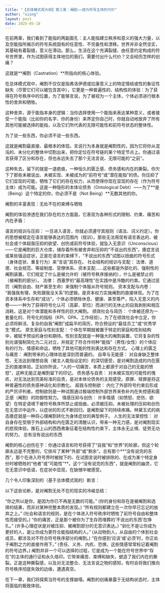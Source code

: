 ```yaml
---
title: "【总体模式观大纲】第三章：阉割——成为符号主体的代价"
author: "xiong"
layout: post
date: 2025-05-18
---
```

 
在前两章，我们看到了能指的两副面孔：主人能指建立秩序和意义的强大力量，以及空能指所揭示的符号系统固有的任意性、不完备性和漂移。世界并非全然坚实，其基础有着裂缝，意义在滑动。那么，生活在这个充满裂缝、由任意约定构成的符号世界里，作为试图获得主体地位的我们，需要付出什么代价？又会经历怎样的创痛？

这就是**阉割（Castration）**所指向的核心体验。

在总体模式观中，阉割不仅仅是指弗洛伊德或拉康意义上的特定情结或性的象征性缺失（尽管它们可以被包含其中），它更是一种普遍性的、结构性的体验：为了获得在符号秩序中的位置，为了能够言说，为了被视为一个主体，个体必须进行根本性的舍弃和牺牲。

这种舍弃，源于能指本身的逻辑：当你选择使用一个能指来表达某种意义，或者接受一个能指（比如你的名字、你的身份）来界定你自己时，你就自动地放弃了所有其他可能被选择的能指，以及它们所代表的无限可能性和前符号状态的整体性。

为了说一些东西，你必须不说一些东西。

这就是阉割最直接、最根本的体现。言说行为本身就是阉割性的，因为它将你从混沌的、未分化的整体中切割出来，把你定位在符号链的某个特定节点上。你通过语言获得了区分和存在，但也永远失去了那个无法言说、无限可能的“之前”。

这种失去，留下的就是一道疤痕，一种恒久的匮乏感、债务感和内在的撕裂。你欠下了那些未被说出、未被实现、未被成为的“前符号”或“潜在能指”的债。你压抑了它们显现的可能，牺牲了它们的存在权力，从而使得你现在显现的存在（作为符号主体）成为可能。这是一种隐形的本体论债务（Ontological Debt）——为了**是（Being）这个特定的你，你必须不是（Not Being）**无数其他的你。

阉割的丰富表现：无处不在的束缚与牺牲

阉割的体验渗透在我们存在的方方面面，它表现为各种形式的限制、约束、痛苦和内在矛盾：

语言的规训与压抑： 一旦进入语言，你就必须遵守其规则（语法、词义约定）。你的思想被框定在语言能够表达的范围内（规训）。那些无法用现有语言表达的、被社会或个体超我压抑的欲望、创伤或前符号体验，就坠入无意识（Unconscious）——它是阉割的巨大仓库，储存着所有被舍弃和压抑的“不说出的东西”。癔症言说或某些强迫症状，正是在语言的束缚下，“不说出的东西”试图以扭曲的符号形式（身体症状、重复行为）来“言说”其存在。
社会结构的规训与支配： 法律、道德、社会规范、等级制度、官僚体系、资本支配……这些都是外部化的、强制性的阉割装置。它们规定了什么是被允许的（被符号秩序接纳的），什么是被禁止的（被阉割的部分）。
法律： 西塞罗的“最高理性”在实践中是冷酷的约束。它通过惩罚（阉割自由、财产甚至生命）来强制个体服从符号规则。
资本支配与内卷： “我强我有理，失败跟我没关系”的逻辑，是资本权力实施阉割的直接体现。为了在资本体系中生存和“成功”，个体必须牺牲休息、健康、甚至尊严，陷入无意义的内卷——一种为了获得符号化认可（高薪、职位）而进行的无休止的自我剥削和相互消耗，这是对个体潜能和多样性的巨大阉割。
绩效社会与简历： 个体被还原为一套量化的、符号化的指标（KPI、GPA、工作经验）。为了在绩效社会中立足，你必须将鲜活、复杂的自我“阉割”成扁平的简历，符合预设的“最佳员工”或“优秀学生”模式。
原生家庭与性别支配： 个体在早期就被置于特定的家庭和性别结构中，被赋予预设的身份和期待。性别支配就是一种强大的阉割装置，它将复杂的性别光谱强制简化为二元对立，并规定了符合作何种“能指”（男性/女性）的个体应有的行为、情感和命运，牺牲了其他可能的性别表达和存在方式。
心理上的匮乏与痛苦： 阉割带来的心理体验是深刻而普遍的。
自卑与无能感： 对自身缺乏整体性、无法达到理想自我（被主人能指设定的）的深切感受，是对阉割造成的内在匮乏的直接体验。正如你所说，“人的一切痛苦，本质上都源于对自己的无能的愤怒”，这种无能正是阉割留下的印记。
债务感与自责： 对未被实现的可能性的愧疚，对无法达到完美标准的自责，是对本体论债务的主观感受。原罪、赎罪是将这种普遍性的债务感神话化和宗教化。
超我与控制欲： 内化了外部符号约束后形成的严厉评判者。控制欲则是一种试图通过极端控制外部世界来弥补内在失控感和匮乏感（阉割）的防御性努力。
情感压抑与创伤： 许多情感（如愤怒、悲伤、欲望）在特定语境下被符号秩序所禁止或扭曲，必须被压抑。未被处理的压抑和创伤在无意识中运作，以症状的形式不断回归，是阉割留下的持续疼痛。林黛玉式的病态癔症就是一种将心理阉割转化为身体症状的典型例子。
人生的无法掌控性： 对自身存在受限于外部结构和内在匮乏的清醒认识，带来一种无力感，是对阉割现实的悲观体验。推石上山的西西弗象征着在结构性约束下，主体永无止境、徒劳无功的努力。
总有没有说出的东西

阉割的核心创伤在于：你通过语言和符号获得了“自我”和“世界”的轮廓，但这个轮廓永远是不完整的，它排斥了某种“外部”或“剩余”。总有那个**“没有说完的东西”，那个在进入符号界时被抛下的、在试图言说时被排除的、在成为某个特定身份时被牺牲的“他者”或“可能性”**。这个“没有说完的东西”，就是阉割的幽灵，它在无意识中低语，在症状中显现，在缺憾中被感受。

几个令人印象深刻的（基于总体模式观的）断言：

以下这些论断，是对阉割无处不在的现实的冷峻总结：

“你之所以是你，是因为你已不再是无数的可能。” (你的身份和存在是被阉割和选择的结果，而非对某种完整本质的发现。)
“所有规则都建立在一次你早已忘记的放弃之上。” (社会和语言的规则，是在个体进入符号秩序时牺牲了前符号自由和整体性而接受的。)
“你的痛苦，正是那个被你为了生存而埋葬的‘不说出的东西’在挣扎。” (许多心理症状是对被压抑、被阉割部分的无意识表达。)
“驯化不是让你成为更好的人，是让你成为更符合能指结构的人。” (从动物到人，从自由的个体到社会成员，都涉及对不符合符号秩序部分的阉割。)
“在你感到‘应该’或‘必须’时，你正处于阉割之力的直接作用下。” (责任、义务、内疚、恐惧，这些情感常常标记着阉割的符号边界。)
阉割并非一个可以选择的过程，它是成为一个能在符号世界中“存在”的主体的通行证和永久烙印。它带来痛苦、束缚和缺失，塑造了我们内在的撕裂。正是这种撕裂感，以及对无法整合、无法言说之物的感知，有时会将我们推向符号秩序彻底失效的边缘，遭遇真空。

在下一章，我们将探索当符号的支撑崩塌，阉割的创痛暴露于无结构状态时，主体将面临的极致体验。